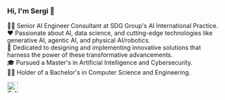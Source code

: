 ### Hi, I'm Sergi 👋

👨‍💼 Senior AI Engineer Consultant at SDG Group's AI International Practice.  
❤️ Passionate about AI, data science, and cutting-edge technologies like generative AI, agentic AI, and physical AI/robotics.  
🤖 Dedicated to designing and implementing innovative solutions that harness the power of these transformative advancements.  
🎓 Pursued a Master's in Artificial Intelligence and Cybersecurity.  
👨‍💻 Holder of a Bachelor's in Computer Science and Engineering.  

[<img src="https://raw.githubusercontent.com/Raymo111/Raymo111/master/socials/linkedin.png" height="25em" align="center" alt="Follow me on LinkedIn" title="Follow me on LinkedIn"/>](https://www.linkedin.com/in/sergi-salido-cubero/?locale=en_US)

<!--
**SergiSalido/SergiSalido** is a ✨ _special_ ✨ repository because its `README.md` (this file) appears on your GitHub profile.

Here are some ideas to get you started:

- 🔭 I’m currently working on ...
- 🌱 I’m currently learning ...
- 👯 I’m looking to collaborate on ...
- 🤔 I’m looking for help with ...
- 💬 Ask me about ...
- 📫 How to reach me: ...
- 😄 Pronouns: ...
- ⚡ Fun fact: ...


https://rahuldkjain.github.io/gh-profile-readme-generator/
-->
